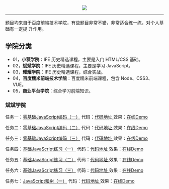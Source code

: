 <div align="center">
<img src="http://ife.baidu.com/2017/asset/common/img/logo_a3b4064.png" >
 </div>

---

题目均来自于百度前端技术学院，有些题目非常不错，非常适合练一练，对个人基础有一定提
升作用。

## 学院分类

- 01，**小薇学院**：IFE 历史精选课程，主要是入门 HTML/CSS 基础。
- 02，**斌斌学院**：IFE 历史精选课程，主要是学习 JavaScript。
- 03，**耀耀学院**：IFE 历史精选课程，综合实战。
- 04，**百度糯米前端技术学院**：百度糯米前端课程，包含 Node、CSS3、VUE。
- 05，**商业平台学院**：综合学习前端知识。

### 斌斌学院

任务一：[零基础JavaScript编码（一）](http://ife.baidu.com/course/detail/id/93)
代码：[代码地址 ](https://github.com/hankzhuo/baidu-college-exercise/blob/master/02-binbin/task-01/index.html) 
效果：[在线Demo](https://hankzhuo.github.io/baidu-college-exercise/02-binbin/task-01/index.html)


任务二：[零基础JavaScript编码（二）](http://ife.baidu.com/course/detail/id/91) 
代码：[代码地址 ](https://github.com/hankzhuo/baidu-college-exercise/blob/master/02-binbin/task-02/index.html) 
效果：[在线Demo](https://hankzhuo.github.io/baidu-college-exercise/02-binbin/task-02/index.html)

任务三：[零基础JavaScript编码（三）](http://ife.baidu.com/course/detail/id/98)
代码：[代码地址 ](https://github.com/hankzhuo/baidu-college-exercise/blob/master/02-binbin/task-03/index.html)
效果：[在线Demo](https://hankzhuo.github.io/baidu-college-exercise/02-binbin/task-03/index.html)

任务四：[基础JavaScript练习（一）](http://ife.baidu.com/course/detail/id/103)
代码：[代码地址 ](https://github.com/hankzhuo/baidu-college-exercise/blob/master/02-binbin/task-04)
效果：[在线Demo](https://hankzhuo.github.io/baidu-college-exercise/02-binbin/task-04/index.html)

任务五：[基础JavaScript练习（二）](http://ife.baidu.com/course/detail/id/105)
代码：[代码地址 ](https://github.com/hankzhuo/baidu-college-exercise/blob/master/02-binbin/task-05)
效果：[在线Demo](https://hankzhuo.github.io/baidu-college-exercise/02-binbin/task-05/index.html)

任务六：[基础JavaScript练习（三）](http://ife.baidu.com/course/detail/id/107)
代码：[代码地址 ](https://github.com/hankzhuo/baidu-college-exercise/blob/master/02-binbin/task-06)
效果：[在线Demo](https://hankzhuo.github.io/baidu-college-exercise/02-binbin/task-06/index.html)

任务七：[JavaScript和树（一）](http://ife.baidu.com/course/detail/id/108)
代码：[代码地址 ](https://github.com/hankzhuo/baidu-college-exercise/blob/master/02-binbin/task-07)
效果：[在线Demo](https://hankzhuo.github.io/baidu-college-exercise/02-binbin/task-07)